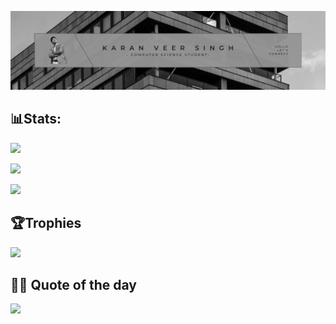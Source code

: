 ![img](assets/IMG_7047.PNG)
## 📊Stats:

![](https://github-readme-stats.vercel.app/api?username=karanveersingh05&theme=midnight-purple&hide_border=false&include_all_commits=false&count_private=false)<br/>

![](https://github-readme-streak-stats.herokuapp.com/?user=karanveersingh05&theme=midnight-aliceblue&hide_border=false)<br/>

![](https://github-readme-stats.vercel.app/api/top-langs/?username=karanveersingh05&theme=midnight-aliceblue&hide_border=false&include_all_commits=false&count_private=false&layout=compact)

## 🏆Trophies
![](https://github-profile-trophy.vercel.app/?username=karanveersingh05&theme=monokai&no-frame=true&no-bg=true&margin-w=4)

## ✍🏼 Quote of the day
![](https://quotes-github-readme.vercel.app/api?type=horizontal&theme=radical)